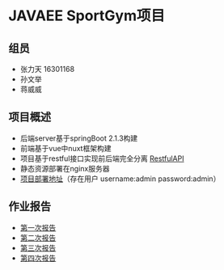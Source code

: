 # JAVAEE SportGym项目

## 组员

+ 张力天 16301168
+ 孙文举
+ 蒋威威

## 项目概述

+ 后端server基于springBoot 2.1.3构建
+ 前端基于vue中nuxt框架构建
+ 项目基于restful接口实现前后端完全分离 [RestfulAPI](API_NEW.md)
+ 静态资源部署在nginx服务器
+ [项目部署地址](http://106.15.200.225)（存在用户 username:admin  password:admin）

## 作业报告

+ [第一次报告](report_1.md)
+ [第二次报告](report_2.md)
+ [第三次报告](report_3.md)
+ [第四次报告](report_4.md)

